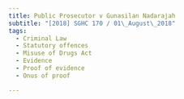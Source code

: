 ```yaml
---
title: Public Prosecutor v Gunasilan Nadarajah 
subtitle: "[2018] SGHC 170 / 01\_August\_2018"
tags:
  - Criminal Law
  - Statutory offences
  - Misuse of Drugs Act
  - Evidence
  - Proof of evidence
  - Onus of proof

---
```


